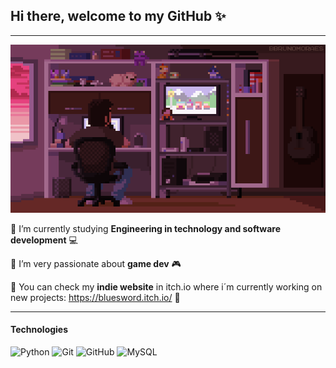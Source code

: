 ## Hi there, welcome to my GitHub ✨
---
![](https://github.com/Fran804/Fran804/blob/main/GameDev.gif)

:small_blue_diamond: I’m currently studying **Engineering in technology and software development** :computer:


:small_blue_diamond: I’m very passionate about **game dev** :video_game:


:small_blue_diamond: You can check my **indie website** in itch.io where i´m currently working on new projects: <https://bluesword.itch.io/> :space_invader:

---
#### Technologies
![Python](https://img.shields.io/badge/-Python-black?style=flat-square&logo=python)
![Git](https://img.shields.io/badge/-Git-black?style=flat-square&logo=git)
![GitHub](https://img.shields.io/badge/-GitHub-181717?style=flat-square&logo=github)
![MySQL](https://img.shields.io/badge/-MySQL-black?style=flat-square&logo=mysql)
